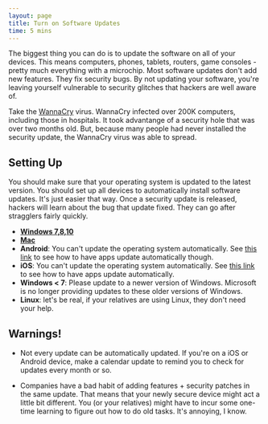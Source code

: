 ```yaml
---
layout: page
title: Turn on Software Updates
time: 5 mins
---
```

The biggest thing you can do is to update the software on all of your devices. This means computers, phones, tablets, routers, game consoles - pretty much everything with a microchip. Most software updates don't add new features. They fix security bugs. By not updating your software, you're leaving yourself vulnerable to security glitches that hackers are well aware of.

Take the [WannaCry][wannacry] virus. WannaCry infected over 200K computers, including those in hospitals. It took advantange of a security hole that was over two months old. But, because many people had never installed the security update, the WannaCry virus was able to spread.

## Setting Up
You should make sure that your operating system is updated to the latest version.  You should set up all devices to automatically install software updates. It's just easier that way. Once a security update is released, hackers will learn about the bug that update fixed. They can go after stragglers fairly quickly.

* [**Windows 7,8,10**][windows]
* [**Mac**][mac]
* **Android**: You can't update the operating system automatically. See [this link][android-apps] to see how to have apps update automatically though.
* **iOS**: You can't update the operating system automatically. See [this link][ios-apps] to see how to have apps update automatically.
* **Windows < 7**: Please update to a newer version of Windows. Microsoft is no longer providing updates to these older versions of Windows.
* **Linux**: let's be real, if your relatives are using Linux, they don't need your help.

## Warnings!
* Not every update can be automatically updated. If you're on a iOS or Android device, make a calendar update to remind you to check for updates every month or so.

* Companies have a bad habit of adding features + security patches in the same update. That means that your newly secure device might act a little bit different. You (or your relatives) might have to incur some one-time learning to figure out how to do old tasks. It's annoying, I know.

[wannacry]: https://en.wikipedia.org/wiki/WannaCry_ransomware_attack
[windows]: https://support.microsoft.com/en-us/help/12373/windows-update-faq
[mac]: https://support.apple.com/kb/PH25532?locale=en_US
[android-apps]: https://support.google.com/googleplay/answer/113412?hl=en
[ios-apps]: https://support.apple.com/en-us/HT202180
